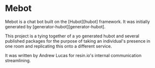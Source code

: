 # Mebot

Mebot is a chat bot built on the [Hubot][hubot] framework. It was initially generated by [generator-hubot][generator-hubot].

This project is a tying together of a yo generated hubot and several published packages for the purpose of taking an individual's presence in one room and replicating this onto a different service.

It was written by Andrew Lucas for resin.io's internal communication streamlining.

